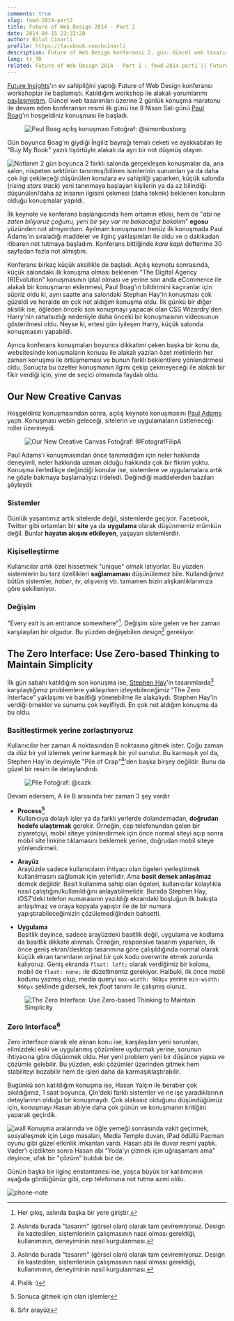 ```yaml
---
comments: true
slug: fowd-2014-part2
title: Future of Web Design 2014 - Part 2
date: 2014-04-15 23:32:20
author: Bilal Cinarli
profile: https://facebook.com/bcinarli
description: Future of Web Design konferansı 2. gün: Güncel web tasarımları üzerine 2 günlük konuşma maratonu ile devam eden konferansın resmi ilk günü, Paul Boag'ın hoşgeldiniz konuşması ile başladı.  
lang: tr_TR
related: Future of Web Design 2014 - Part 1 | fowd-2014-part1 || Future of Web Design 2014 - Part 3 | fowd-2014-part3
---
```

[Future Insights](http://www.futureinsights.com/)'ın ev sahipliğini yaptığı Future of Web Design konferansı workshoplar ile başlamıştı. Katıldığım workshop ile alakalı yorumlarımı [paylaşmıştım](/article/fowd-2014-part1). Güncel web tasarımları üzerine 2 günlük konuşma maratonu ile devam eden konferansın resmi ilk günü ise 8 Nisan Salı günü [Paul Boag](https://twitter.com/boagworld)'ın hoşgeldiniz konuşması ile başladı.

<figure markdown="1">

![Paul Boag açılış konuşması][paul-photo]
<span class="credits">Fotoğraf: @simonbusborg</span>
</figure>

Gün boyunca Boag'ın giydiği İngiliz bayrağı temalı ceketi ve ayakkabıları ile "Buy My Book" yazılı tişörtüyle alakalı da ayrı bir not düşmüş olayım.

![Notlarım][notes] 2 gün boyunca 2 farklı salonda gerçekleşen konuşmalar da, ana salon, nispeten sektörün tanınmış/bilinen isimlerinin sunumları ya da daha çok ilgi çekileceği düşünülen konulara ev sahipliği yaparken, küçük salonda (_rising stars track_) yeni tanınmaya başlayan kişilerin ya da az bilindiği düşünülen/daha az insanın ilgisini çekmesi (daha teknik) beklenen konuların olduğu konuşmalar yapıldı.

İlk keynote ve konferans başlangıcında hem ortamın etkisi, hem de "_abi ne zaten biliyoruz çoğunu, yeni bir şey var mı bakacağız bakalım_" __egosu__ yüzünden not almıyordum. Ayılmam konuşmanın henüz ilk konuşmada Paul Adams'ın sıraladığı maddeler ve ilginç yaklaşımları ile oldu ve o dakikadan itibaren not tutmaya başladım. Konferans bittiğinde _kara kaplı_ defterime 30 sayfadan fazla not almıştım.

 Konferans birkaç küçük aksilikle de başladı. Açılış keynotu sonrasında, küçük salondaki ilk konuşma olması beklenen "The Digital Agency (R)Evolution" konuşmasının iptal olması ve yerine son anda eCommerce ile alakalı bir konuşmanın eklenmesi, Paul Boag'ın bildirimini kaçıranlar için süpriz oldu ki, aynı saatte ana salondaki Stephan Hay'in konuşması çok güzeldi ve heralde en çok not aldığım konuşma oldu. İlk günkü bir diğer aksilik ise, öğleden önceki son konuşmayı yapacak olan CSS Wizardry'den Harry'nin rahatsızlığı nedeniyle daha önceki bir konuşmasının videosunun gösterilmesi oldu. Neyse ki, ertesi gün iyileşen Harry, küçük salonda konuşmasını yapabildi.

 Ayrıca konferans konuşmaları boyunca dikkatimi çeken başka bir konu da, websitesinde konuşmaların konusu ile alakalı yazılan özet metinlerin her zaman konuşma ile örtüşmemesi ve bunun farklı beklentilere yönlendirmesi oldu. Sonuçta bu özetler konuşmanın ilgimi çekip çekmeyeceği ile alakalı bir fikir verdiği için, yine de seçici olmamda faydalı oldu.


## Our New Creative Canvas
Hoşgeldiniz konuşmasından sonra, açılış keynote konuşmasını [Paul Adams](https://twitter.com/Padday) yaptı. Konuşması webin geleceği, sitelerin ve uygulamaların üstleneceği roller üzerineydi.

<figure markdown="1">

![Our New Creative Canvas][paul-adams]
<span class="credits">Fotoğraf: @FotografFilipA</span>
</figure>

Paul Adams'ı konuşmasından önce tanımadığım için neler hakkında deneyimli, neler hakkında uzman olduğu hakkında çok bir fikrim yoktu. Konuşma ilerledikçe değindiği konular ise, sistemlere ve uygulamalara artık ne gözle bakmaya başlamalıyızı irdeledi. Değindiği maddelerden bazıları şöyleydi:

### __Sistemler__
Günlük yaşantımız artık sitelerde değil, sistemlerde geçiyor. Facebook, Twitter gibi ortamları bir __site__ ya da __uygulama__ olarak düşünmemiz mümkün değil. Bunlar __hayatın akışını etkileyen__, yaşayan sistemlerdir.

### __Kişiselleştirme__
Kullanıcılar artık özel hissetmek "unique" olmak istiyorlar. Bu yüzden sistemlerin bu tarz özellikleri __sağlamaması__ düşünülemez bile. Kullandığımız bütün sistemler, _haber_, _tv_, _alışveriş_ vb. tamamen bizin alışkanlıklarımıza göre şekilleniyor.

### __Değişim__
"Every exit is an entrance somewhere"[^1]. Değişim süre gelen ve her zaman karşılaşılan bir olgudur. Bu yüzden değişebilen design[^2] gerekiyor.


## The Zero Interface: Use Zero-based Thinking to Maintain Simplicity
İlk gün sabahı katıldığım son konuşma ise, [Stephen Hay](https://twitter.com/stephenhay)'in tasarımlarda[^2] karşılaştığımız problemlere yaklaşırken izleyebileceğimiz "The Zero Interface" yaklaşımı ve basitliği yönetebilme ile alakalıydı. Stephen Hay'in verdiği örnekler ve sunumu çok keyifliydi. En çok not aldığım konuşma da bu oldu.

### __Basitleştirmek yerine zorlaştırıyoruz__
Kullanıcılar her zaman A noktasından B noktasına gitmek ister. Çoğu zaman da düz bir yol izlemek yerine karmaşık bir yol sunulur. Bu karmaşık yol da, Stephen Hay'in deyimiyle "Pile of Crap"[^3]'den başka birşey değildir. Bunu da güzel bir resim ile detaylandırdı.
<figure markdown="1">

![Pile][]
<span class="credits">Fotoğraf: @cazk</span>
</figure>

Devam edersem, A ile B arasında her zaman 3 şey vardır

* __Process[^4]__ <br />
Kullanıcıya dolaylı işler ya da farklı yerlerde dolandırmadan, __doğrudan hedefe ulaştırmak__ gerekir. Örneğin, cep telefonundan gelen bir ziyaretçiyi, mobil siteye yönlendirmek için önce normal siteyi açıp sonra mobil site linkine tıklamasını beklemek yerine, doğrudan mobil siteye yönlendirmeli.

* __Arayüz__ <br />
Arayüzde sadece kullanıcıların ihtiyacı olan ögeleri yerleştirmek kullanılmasını sağlamak için yeterlidir. Ama __basit demek anlaşılmaz__ demek değildir. Basit kullanıma sahip olan ögeleri, kullanıcılar kolaylıkla nasıl çalıştığını/kullanıldığını anlayabilmelidir. Burada Stephen Hay, iOS7'deki telefon numarasının yazıldığı ekrandaki boşluğun ilk bakışta anlaşılmaz ve oraya kopyala yapıştır ile de bir numara yapıştırabileceğimizin çözülemediğinden bahsetti.


* __Uygulama__ <br />
Basitlik deyince, sadece arayüzdeki basitlik değil, uygulama ve kodlama da basitlik dikkate alınmalı. Örneğin, responsive tasarım yaparken, ilk önce geniş ekran/desktop tasarımına göre çalışıldığında normal olarak küçük ekran tanımların orjinal bir çok kodu overwrite etmek zorunda kalıyoruz. Geniş ekranda `float: left;` olarak verdiğimiz bir kolona, mobil de `float: none;` ile düzeltmemiz gerekiyor. Halbuki, ilk önce mobil kodunu yazmış olup, media queryi `max-width: 960px` yerine `min-width: 960px` şeklinde gidersek, tek _float_ tanımı ile çalışmış oluruz.

<figure markdown="1">

![The Zero Interface: Use Zero-based Thinking to Maintain Simplicity][stephen-hay]
</figure>

### __Zero Interface[^5]__
Zero interface olarak ele alınan konu ise, karşılaşılan yeni sorunları, elimizdeki eski ve uygulanmış çözümlere uydurmak yerine, sorunun ihtiyacına göre düşünmek oldu. Her yeni problem yeni bir düşünce yapısı ve çözümle gelebilir. Bu yüzden, eski çözümler üzerinden gitmek hem stabiliteyi bozabilir hem de işleri daha da karmaşıklaştırabilir.

Bugünkü son katıldığım konuşma ise, Hasan Yalçın ile beraber çok sıkıldığımız, 1 saat boyunca, Çin'deki farklı sistemler ve ne işe yaradıklarının detaylarının olduğu bir konuşmaydı. Çok alakasız olduğunu düşündüğümüz için, konuşmayı Hasan abiyle daha çok günün ve konuşmanın kritiğini yaparak geçirdik.

![wall][] 
Konuşma aralarında ve öğle yemeği sonrasında vakit geçirmek, sosyalleşmek için Lego masaları, Media Temple duvarı, iPad ödüllü Pacman oyunu gibi güzel etkinlik imkanları vardı. Hasan abi ile duvar resmi yaptık. Vader'ı çizdikten sonra Hasan abi "Yoda'yı çizmek için uğraşamam ama" deyince, ufak bir "çözüm" bulduk biz de.

Günün başka bir ilginç enstantanesi ise, yaşca büyük bir katılımcının aşağıda gördüğünüz gibi, cep telefonuna not tutma azmi oldu.

![phone-note][]


[^1]: Her çıkış, aslında başka bir yere giriştir.
[^2]: Aslında burada "tasarım" (görsel olan) olarak tam çeviremiyoruz. Design ile kastedilen, sistemlerinin çalışmasının nasıl olması gerektiği, kullanımının, deneyiminin nasıl kurgulanması.
[^3]: Pislik :)
[^4]: Sonuca gitmek için olan işlemler
[^5]: Sıfır arayüz



[seen]: http://seen.co/event/fowd-london-2014-london-uk-2014-9313
[paul-photo]: /images/2014/fowd-2014-01.jpg
[notes]: /images/2014/fowd-2014-02.jpg
[paul-adams]: /images/2014/fowd-2014-03.jpg
[stephen-hay]: /images/2014/fowd-2014-04.jpg
[pile]: /images/2014/fowd-2014-04-01.jpg
[wall]: /images/2014/fowd-2014-05.jpg
[phone-note]: /images/2014/fowd-2014-06.jpg
